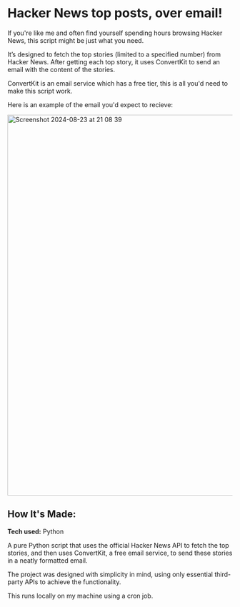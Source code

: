 # Hacker News top posts, over email!
If you're like me and often find yourself spending hours browsing Hacker News, this script might be just what you need. 

It’s designed to fetch the top stories (limited to a specified number) from Hacker News. After getting each top story, it uses ConvertKit to send an email with the content of the stories. 

ConvertKit is an email service which has a free tier, this is all you'd need to make this script work.

Here is an example of the email you'd expect to recieve:

<img width="853" alt="Screenshot 2024-08-23 at 21 08 39" src="https://github.com/user-attachments/assets/d4a89b41-35b6-414b-b15a-aa83ab1358e1">


## How It's Made:

**Tech used:** Python

A pure Python script that uses the official Hacker News API to fetch the top stories, and then uses ConvertKit, a free email service, to send these stories in a neatly formatted email. 

The project was designed with simplicity in mind, using only essential third-party APIs to achieve the functionality.

This runs locally on my machine using a cron job.
